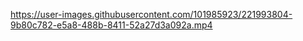 https://user-images.githubusercontent.com/101985923/221993804-9b80c782-e5a8-488b-8411-52a27d3a092a.mp4 
